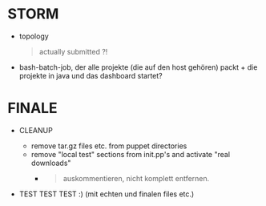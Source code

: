 # STORM #

* topology
  > actually submitted ?!

* bash-batch-job, der alle projekte (die auf den host gehören) packt + die projekte in java und das dashboard startet?

# FINALE #
* CLEANUP
  * remove tar.gz files etc. from puppet directories
  * remove "local test" sections from init.pp's and activate "real downloads"
    * > auskommentieren, nicht komplett entfernen.
  
* TEST TEST TEST :) (mit echten und finalen files etc.)
